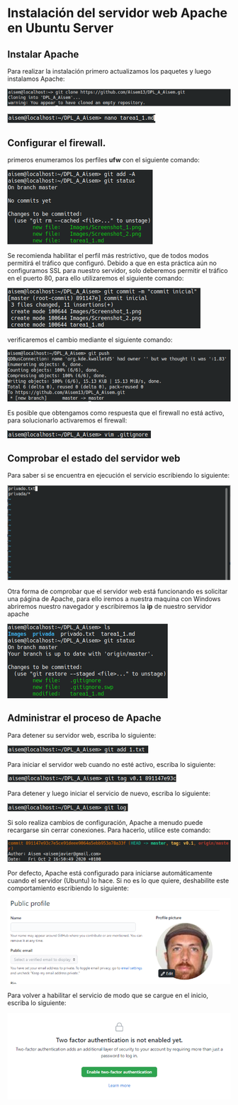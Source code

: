 # Instalación del servidor web Apache en Ubuntu Server

## Instalar Apache

Para realizar la instalación primero actualizamos los paquetes y luego instalamos Apache:

![](images/Screenshot_1.png)

![](images/Screenshot_2.png)

## Configurar el firewall.

primeros enumeramos los perfiles **ufw** con el siguiente comando:

![](images/Screenshot_3.png)

Se recomienda habilitar el perfil más restrictivo, que de todos modos permitirá el tráfico que configuró. Debido a que en esta práctica aún no configuramos SSL para nuestro servidor, solo deberemos permitir el tráfico en el puerto 80, para ello utilizaremos el siguiente comando:

![](images/Screenshot_4.png)

verificaremos el cambio mediante el siguiente comando:

![](images/Screenshot_5.png)

Es posible que obtengamos como respuesta que el firewall no está activo, para solucionarlo activaremos el firewall:

![](images/Screenshot_6.png)

## Comprobar el estado del servidor web

Para saber si se encuentra en ejecución el servicio escribiendo lo siguiente:

![](images/Screenshot_7.png)

Otra forma de comprobar que el servidor web está funcionando es solicitar una página de Apache, para ello iremos a nuestra maquina con Windows abriremos nuestro navegador y escribiremos la **ip** de nuestro servidor apache

![](images/Screenshot_8.png)

## Administrar el proceso de Apache

Para detener su servidor web, escriba lo siguiente:

![](images/Screenshot_9.png)

Para iniciar el servidor web cuando no esté activo, escriba lo siguiente:

![](images/Screenshot_10.png)

Para detener y luego iniciar el servicio de nuevo, escriba lo siguiente:

![](images/Screenshot_11.png)

Si solo realiza cambios de configuración, Apache a menudo puede recargarse sin cerrar conexiones. Para hacerlo, utilice este comando:

![](images/Screenshot_12.png)

Por defecto, Apache está configurado para iniciarse automáticamente cuando el servidor (Ubuntu) lo hace. Si no es lo que quiere, deshabilite este comportamiento escribiendo lo siguiente:

![](images/Screenshot_13.png)

Para volver a habilitar el servicio de modo que se cargue en el inicio, escriba lo siguiente:

![](images/Screenshot_14.png)
















